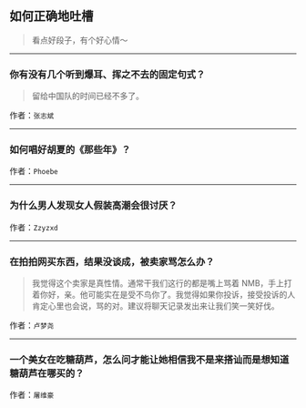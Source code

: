 ## 如何正确地吐槽

> 看点好段子，有个好心情～


 
---

### 你有没有几个听到爆耳、挥之不去的固定句式？

> 留给中国队的时间已经不多了。


作者：`张志斌`

---

### 如何唱好胡夏的《那些年》？

> 


作者：`Phoebe`

---

### 为什么男人发现女人假装高潮会很讨厌？

> 


作者：`Zzyzxd`

---

### 在拍拍网买东西，结果没谈成，被卖家骂怎么办？

> 我觉得这个卖家是真性情。通常干我们这行的都是嘴上骂着 NMB，手上打着你好，亲。他可能实在是受不鸟你了。我觉得如果你投诉，接受投诉的人肯定心里也会说，骂的对。建议将聊天记录发出来让我们笑一笑好伐。


作者：`卢梦尧`

---

### 一个美女在吃糖葫芦，怎么问才能让她相信我不是来搭讪而是想知道糖葫芦在哪买的？

> 


作者：`屠维豪`